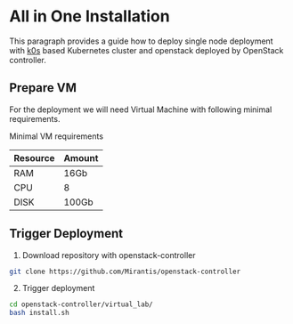 # All in One Installation

This paragraph provides a guide how to deploy single node deployment with
[k0s](https://docs.k0sproject.io/stable/) based Kubernetes cluster and
openstack deployed by OpenStack controller.

## Prepare VM

For the deployment we will need Virtual Machine with following minimal requirements.

Minimal VM requirements

| Resource | Amount |
| -------- | ------ |
| RAM  | 16Gb       |
| CPU  | 8          |
| DISK | 100Gb      |


## Trigger Deployment

1. Download repository with openstack-controller
  ```bash
  git clone https://github.com/Mirantis/openstack-controller
  ```

2. Trigger deployment
  ```bash
  cd openstack-controller/virtual_lab/
  bash install.sh
  ```
